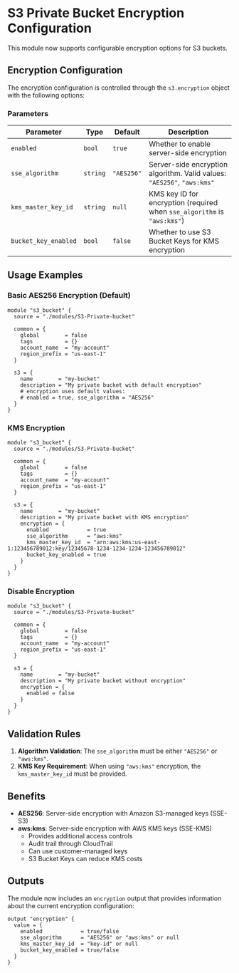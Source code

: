 # S3 Private Bucket Encryption Configuration

This module now supports configurable encryption options for S3 buckets.

## Encryption Configuration

The encryption configuration is controlled through the `s3.encryption` object with the following options:

### Parameters

| Parameter | Type | Default | Description |
|-----------|------|---------|-------------|
| `enabled` | `bool` | `true` | Whether to enable server-side encryption |
| `sse_algorithm` | `string` | `"AES256"` | Server-side encryption algorithm. Valid values: `"AES256"`, `"aws:kms"` |
| `kms_master_key_id` | `string` | `null` | KMS key ID for encryption (required when `sse_algorithm` is `"aws:kms"`) |
| `bucket_key_enabled` | `bool` | `false` | Whether to use S3 Bucket Keys for KMS encryption |

## Usage Examples

### Basic AES256 Encryption (Default)

```hcl
module "s3_bucket" {
  source = "./modules/S3-Private-bucket"
  
  common = {
    global        = false
    tags          = {}
    account_name  = "my-account"
    region_prefix = "us-east-1"
  }
  
  s3 = {
    name        = "my-bucket"
    description = "My private bucket with default encryption"
    # encryption uses default values:
    # enabled = true, sse_algorithm = "AES256"
  }
}
```

### KMS Encryption

```hcl
module "s3_bucket" {
  source = "./modules/S3-Private-bucket"
  
  common = {
    global        = false
    tags          = {}
    account_name  = "my-account"
    region_prefix = "us-east-1"
  }
  
  s3 = {
    name        = "my-bucket"
    description = "My private bucket with KMS encryption"
    encryption = {
      enabled            = true
      sse_algorithm      = "aws:kms"
      kms_master_key_id  = "arn:aws:kms:us-east-1:123456789012:key/12345678-1234-1234-1234-123456789012"
      bucket_key_enabled = true
    }
  }
}
```

### Disable Encryption

```hcl
module "s3_bucket" {
  source = "./modules/S3-Private-bucket"
  
  common = {
    global        = false
    tags          = {}
    account_name  = "my-account"
    region_prefix = "us-east-1"
  }
  
  s3 = {
    name        = "my-bucket"
    description = "My private bucket without encryption"
    encryption = {
      enabled = false
    }
  }
}
```

## Validation Rules

1. **Algorithm Validation**: The `sse_algorithm` must be either `"AES256"` or `"aws:kms"`.
2. **KMS Key Requirement**: When using `"aws:kms"` encryption, the `kms_master_key_id` must be provided.

## Benefits

- **AES256**: Server-side encryption with Amazon S3-managed keys (SSE-S3)
- **aws:kms**: Server-side encryption with AWS KMS keys (SSE-KMS)
  - Provides additional access controls
  - Audit trail through CloudTrail
  - Can use customer-managed keys
  - S3 Bucket Keys can reduce KMS costs

## Outputs

The module now includes an `encryption` output that provides information about the current encryption configuration:

```hcl
output "encryption" {
  value = {
    enabled            = true/false
    sse_algorithm      = "AES256" or "aws:kms" or null
    kms_master_key_id  = "key-id" or null
    bucket_key_enabled = true/false
  }
}
```
